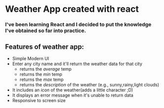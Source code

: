 # Weather App created with react
### I've been learning React and I decided to put the knowledge I've obtained so far into practice.

## Features of weather app:
* Simple Modern UI
* Enter any city name and it'll return the weather data for that city
	* returns the _average_ temp
	* returns the _min_ temp
	* returns the _max_ temp
	* returns the _description_ of the weather (e.g., sunny,rainy,light clouds)
* It includes an _icon_ of the weather(adds a little character ;D)
* It displays an error message when it's unable to return data
* Responsive to screen size
